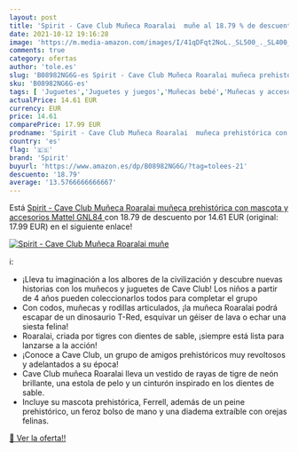 ```yaml
---
layout: post
title: 'Spirit - Cave Club Muñeca Roaralai  muñe al 18.79 % de descuento'
date: 2021-10-12 19:16:28
image: 'https://m.media-amazon.com/images/I/41qDFqt2NoL._SL500_._SL400_.jpg'
comments: true
category: ofertas
author: 'tole.es'
slug: 'B08982NG6G-es Spirit - Cave Club Muñeca Roaralai muñeca prehistórica con...'
sku: 'B08982NG6G-es'
tags: [ 'Juguetes','Juguetes y juegos','Muñecas bebé','Muñecas y accesorios','mattel','spirit', ]
actualPrice: 14.61 EUR
currency: EUR
price: 14.61
comparePrice: 17.99 EUR
prodname: 'Spirit - Cave Club Muñeca Roaralai  muñeca prehistórica con mascota y accesorios  Mattel GNL84 '
country: 'es'
flag: '🇪🇸'
brand: 'Spirit'
buyurl: 'https://www.amazon.es/dp/B08982NG6G/?tag=tolees-21'
descuento: '18.79'
average: '13.5766666666667'
---
```


Está [Spirit - Cave Club Muñeca Roaralai  muñeca prehistórica con mascota y accesorios  Mattel GNL84 ](https://www.amazon.es/dp/B08982NG6G/?tag=tolees-21) con 18.79 de descuento por 14.61 EUR (original: 17.99 EUR) en el siguiente enlace!

[![Spirit - Cave Club Muñeca Roaralai  muñe](https://m.media-amazon.com/images/I/41qDFqt2NoL._SL500_._SL400_.jpg)](https://www.amazon.es/dp/B08982NG6G/?tag=tolees-21)

ℹ️:

- ¡Lleva tu imaginación a los albores de la civilización y descubre nuevas historias con los muñecos y juguetes de Cave Club! Los niños a partir de 4 años pueden coleccionarlos todos para completar el grupo
- Con codos, muñecas y rodillas articulados, ¡la muñeca Roaralai podrá escapar de un dinosaurio T-Red, esquivar un géiser de lava o echar una siesta felina!
- Roaralai, criada por tigres con dientes de sable, ¡siempre está lista para lanzarse a la acción!
- ¡Conoce a Cave Club, un grupo de amigos prehistóricos muy revoltosos y adelantados a su época!
- Cave Club muñeca Roaralai lleva un vestido de rayas de tigre de neón brillante, una estola de pelo y un cinturón inspirado en los dientes de sable.
- Incluye su mascota prehistórica, Ferrell, además de un peine prehistórico, un feroz bolso de mano y una diadema extraíble con orejas felinas.

[🛒 Ver la oferta!!](https://www.amazon.es/dp/B08982NG6G/?tag=tolees-21)
